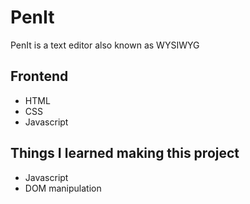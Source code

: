 # PenIt

PenIt is a text editor also known as WYSIWYG

## Frontend

- HTML
- CSS
- Javascript


## Things I learned making this project
- Javascript
- DOM manipulation
